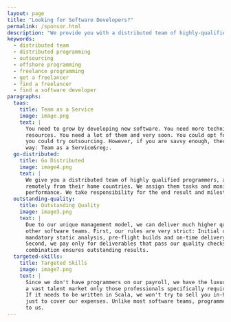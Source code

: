 ```yaml
---
layout: page
title: "Looking for Software Developers?"
permalink: /sponsor.html
description: "We provide you with a distributed team of highly-qualified programmers, all managed by us."
keywords:
  - distributed team
  - distributed programming
  - outsourcing
  - offshore programming
  - freelance programming
  - get a freelancer
  - find a freelancer
  - find a software developer
paragraphs:
  taas:
    title: Team as a Service
    image: image.png
    text: |
      You need to grow by developing new software. You need more technical and management
      resources. You need a lot of them and very soon. You could opt for head-hunting or
      you could try outsourcing. However, if you are savvy enough, there is a better
      way: Team as a Service&reg;.
  go-distributed:
    title: Go Distributed
    image: image4.png
    text: |
      We give you a distributed team of highly qualified programmers, all working
      remotely from their home countries. We assign them tasks and monitor their
      performance. We take responsibility for the end result and milestones.
  outstanding-quality:
    title: Outstanding Quality
    image: image3.png
    text: |
      Due to our unique management model, we can deliver much higher quality than many
      other software teams. First, our rules are very strict: Initial unit tests,
      mandatory static analysis, pre-flight builds and on-time delivery.
      Second, we pay only for deliverables that pass our quality checks. This
      combination ensures outstanding results.
  targeted-skills:
    title: Targeted Skills
    image: image7.png
    text: |
      Since we don't have programmers on our payroll, we have the luxury of choosing from 
      a vast talent market only those professionals specifically required for your project. 
      If it needs to be written in Scala, we won't try to sell you in-house Python developers 
      just to cover our expenses. Unlike most software teams, programmers are not a burden
      to us.
---
```

